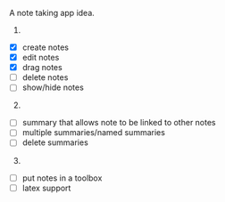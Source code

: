 

A note taking app idea.

1. 
- [x] create notes
- [x] edit notes
- [x] drag notes
- [ ] delete notes
- [ ] show/hide notes
2.
- [ ] summary that allows note to be linked to other notes
- [ ] multiple summaries/named summaries
- [ ] delete summaries
3. 
- [ ] put notes in a toolbox
- [ ] latex support
